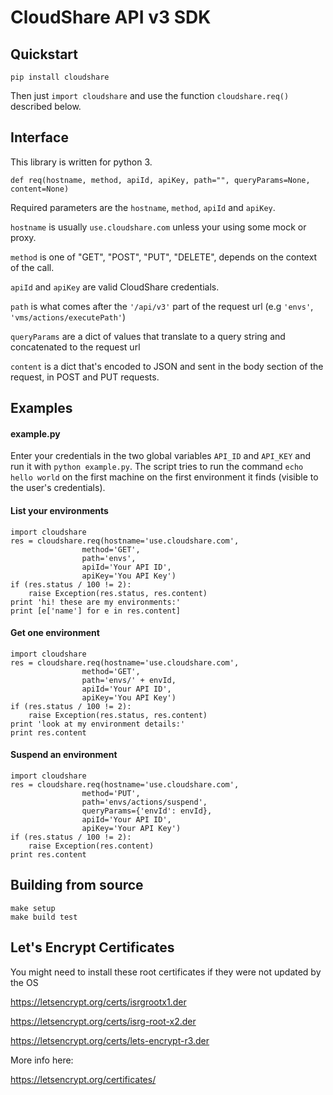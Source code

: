 CloudShare API v3 SDK
=====================
Quickstart
----------
`pip install cloudshare`


Then just `import cloudshare` and use the function `cloudshare.req()` described below.


Interface
---------
This library is written for python 3.

```
def req(hostname, method, apiId, apiKey, path="", queryParams=None, content=None)
```
Required parameters are the `hostname`, `method`, `apiId` and `apiKey`.

`hostname` is usually `use.cloudshare.com` unless your using some mock or proxy.

`method` is one of "GET", "POST", "PUT", "DELETE", depends on the context of the call.

`apiId` and `apiKey` are valid CloudShare credentials.

`path` is what comes after the `'/api/v3'` part of the request url (e.g `'envs'`, `'vms/actions/executePath'`)

`queryParams` are a dict of values that translate to a query string and concatenated to the request url

`content` is a dict that's encoded to JSON and sent in the body section of the request, in POST and PUT requests.

Examples
--------
#### example.py
Enter your credentials in the two global variables `API_ID` and `API_KEY` and run it with `python example.py`. The script tries to run the command `echo hello world` on the first machine on the first environment it finds (visible to the user's credentials).

#### List your environments
```
import cloudshare
res = cloudshare.req(hostname='use.cloudshare.com',
				method='GET',
				path='envs',
				apiId='Your API ID',
				apiKey='You API Key')
if (res.status / 100 != 2):
	raise Exception(res.status, res.content)
print 'hi! these are my environments:'
print [e['name'] for e in res.content]
```

#### Get one environment
```
import cloudshare
res = cloudshare.req(hostname='use.cloudshare.com',
				method='GET',
				path='envs/' + envId,
				apiId='Your API ID',
				apiKey='You API Key')
if (res.status / 100 != 2):
	raise Exception(res.status, res.content)
print 'look at my environment details:'
print res.content
```

#### Suspend an environment
```
import cloudshare
res = cloudshare.req(hostname='use.cloudshare.com',
				method='PUT',
				path='envs/actions/suspend',
				queryParams={'envId': envId},
				apiId='Your API ID',
				apiKey='Your API Key')
if (res.status / 100 != 2):
	raise Exception(res.content)
print res.content
```

## Building from source

```
make setup
make build test
```


## Let's Encrypt Certificates
You might need to install these root certificates if they were not updated by the OS

https://letsencrypt.org/certs/isrgrootx1.der

https://letsencrypt.org/certs/isrg-root-x2.der

https://letsencrypt.org/certs/lets-encrypt-r3.der


More info here:

https://letsencrypt.org/certificates/
